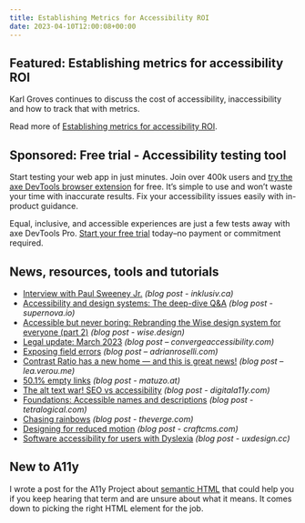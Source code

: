 ```yaml
---
title: Establishing Metrics for Accessibility ROI
date: 2023-04-10T12:00:08+00:00
---
```


## Featured: Establishing metrics for accessibility ROI

Karl Groves continues to discuss the cost of accessibility, inaccessibility and how to track that with metrics.

Read more of [Establishing metrics for accessibility ROI](https://karlgroves.com/establishing-metrics-for-accessibility-roi/).

## Sponsored: Free trial - Accessibility testing tool

Start testing your web app in just minutes. Join over 400k users and [try the axe DevTools browser extension](https://www.deque.com/axe-devtools-accessibility-testing/?utm_source=a11yweekly&utm_medium=sponsored&utm_campaign=2023_04) for free. It’s simple to use and won’t waste your time with inaccurate results. Fix your accessibility issues easily with in-product guidance.

Equal, inclusive, and accessible experiences are just a few tests away with axe DevTools Pro. [Start your free trial](https://www.deque.com/axe-devtools-accessibility-testing/?utm_source=a11yweekly&utm_medium=sponsored&utm_campaign=2023_04) today–no payment or commitment required.

## News, resources, tools and tutorials

- [Interview with Paul Sweeney Jr.](https://inklusiv.ca/interview-with-paul-sweeney/) *(blog post - inklusiv.ca)*
- [Accessibility and design systems: The deep-dive Q&A](https://www.supernova.io/blog/accessibility-and-design-systems-the-deep-dive-q-and-a) *(blog post - supernova.io)*
- [Accessible but never boring: Rebranding the Wise design system for everyone (part 2)](https://wise.design/design-at-wise/stories/accessible-but-never-boring-part-2) *(blog post - wise.design)*
- [Legal update: March 2023](https://convergeaccessibility.com/2023/04/03/legal-update-march-2023/) *(blog post – convergeaccessibility.com)*
- [Exposing field errors](https://adrianroselli.com/2023/04/exposing-field-errors.html) *(blog post – adrianroselli.com)*
- [Contrast Ratio has a new home — and this is great news!](https://lea.verou.me/2023/03/contrast-ratio-new-home/) *(blog post – lea.verou.me)*
- [50.1% empty links](https://www.matuzo.at/blog/2023/empty-links/) *(blog post - matuzo.at)*
- [The alt text war! SEO vs accessibility](https://www.digitala11y.com/the-alt-text-war-seo-vs-accessibility/) *(blog post - digitala11y.com)*
- [Foundations: Accessible names and descriptions](https://tetralogical.com/blog/2023/04/05/accessible-names-and-descriptions/) *(blog post - tetralogical.com)*
- [Chasing rainbows](https://www.theverge.com/23650428/colorblindness-design-ui-accessibility-wordle) *(blog post - theverge.com)*
- [Designing for reduced motion](https://craftcms.com/blog/designing-for-reduced-motion) *(blog post - craftcms.com)*
- [Software accessibility for users with Dyslexia](https://uxdesign.cc/software-accessibility-for-users-with-dyslexia-a506698af4d6) *(blog post - uxdesign.cc)*

## New to A11y

I wrote a post for the A11y Project about [semantic HTML](https://www.a11yproject.com/posts/what-is-semantic-html/) that could help you if you keep hearing that term and are unsure about what it means. It comes down to picking the right HTML element for the job.
